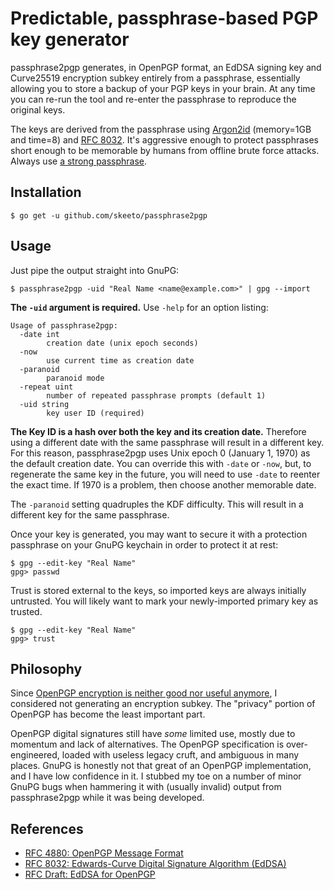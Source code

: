 # Predictable, passphrase-based PGP key generator

passphrase2pgp generates, in OpenPGP format, an EdDSA signing key and
Curve25519 encryption subkey entirely from a passphrase, essentially
allowing you to store a backup of your PGP keys in your brain. At any
time you can re-run the tool and re-enter the passphrase to reproduce
the original keys.

The keys are derived from the passphrase using [Argon2id][argon2]
(memory=1GB and time=8) and [RFC 8032][rfc8032]. It's aggressive enough
to protect passphrases short enough to be memorable by humans from
offline brute force attacks. Always use [a strong passphrase][dw].

[argon2]: https://github.com/P-H-C/phc-winner-argon2
[rfc8032]: https://tools.ietf.org/html/rfc8032
[dw]: https://en.wikipedia.org/wiki/Diceware

## Installation

    $ go get -u github.com/skeeto/passphrase2pgp

## Usage

Just pipe the output straight into GnuPG:

    $ passphrase2pgp -uid "Real Name <name@example.com>" | gpg --import

**The `-uid` argument is required.** Use `-help` for an option listing:

    Usage of passphrase2pgp:
      -date int
        	creation date (unix epoch seconds)
      -now
        	use current time as creation date
      -paranoid
        	paranoid mode
      -repeat uint
        	number of repeated passphrase prompts (default 1)
      -uid string
        	key user ID (required)

**The Key ID is a hash over both the key and its creation date.**
Therefore using a different date with the same passphrase will result in
a different key. For this reason, passphrase2pgp uses Unix epoch 0
(January 1, 1970) as the default creation date. You can override this
with `-date` or `-now`, but, to regenerate the same key in the future,
you will need to use `-date` to reenter the exact time. If 1970 is a
problem, then choose another memorable date.

The `-paranoid` setting quadruples the KDF difficulty. This will result
in a different key for the same passphrase.

Once your key is generated, you may want to secure it with a protection
passphrase on your GnuPG keychain in order to protect it at rest:

    $ gpg --edit-key "Real Name"
    gpg> passwd

Trust is stored external to the keys, so imported keys are always
initially untrusted. You will likely want to mark your newly-imported
primary key as trusted.

    $ gpg --edit-key "Real Name"
    gpg> trust

## Philosophy

Since [OpenPGP encryption is neither good nor useful anymore][mg], I
considered not generating an encryption subkey. The "privacy" portion of
OpenPGP has become the least important part.

OpenPGP digital signatures still have *some* limited use, mostly due to
momentum and lack of alternatives. The OpenPGP specification is
over-engineered, loaded with useless legacy cruft, and ambiguous in many
places. GnuPG is honestly not that great of an OpenPGP implementation,
and I have low confidence in it. I stubbed my toe on a number of minor
GnuPG bugs when hammering it with (usually invalid) output from
passphrase2pgp while it was being developed.

[mg]: https://blog.cryptographyengineering.com/2014/08/13/whats-matter-with-pgp/

## References

* [RFC 4880: OpenPGP Message Format](https://tools.ietf.org/html/rfc4880)
* [RFC 8032: Edwards-Curve Digital Signature Algorithm (EdDSA)](https://tools.ietf.org/html/rfc8032)
* [RFC Draft: EdDSA for OpenPGP](https://tools.ietf.org/html/draft-koch-eddsa-for-openpgp-00)
